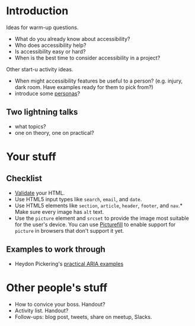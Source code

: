 # Introduction

Ideas for warm-up questions.

* What do you already know about accessibility?
* Who does accessibility help?
* Is accessibility easy or hard?
* When is the best time to consider accessibility in a project?

Other start-u activity ideas.

* When might accessibility features be useful to a person? (e.g. injury, dark room. Have examples ready for them to pick from?)
* introduce some [personas](http://rosenfeldmedia.com/a-web-for-everyone/personas-for-accessible-ux/)?

## Two lightning talks

* what topics?
* one on theory, one on practical?

# Your stuff

## Checklist

* [Validate](http://validator.w3.org/) your HTML.
* Use HTML5 input types like `search`, `email`, and `date`.
* Use HTML5 elements like `section`, `article`, `header`, `footer`, and `nav`.* Make sure every image has `alt` text.
* Use the `picture` element and `srcset` to provide the image most suitable for the user's device. You can use [Picturefill](http://scottjehl.github.io/picturefill/) to enable support for `picture` in browsers that don't support it yet.

## Examples to work through

* Heydon Pickering's [practical ARIA examples](http://heydonworks.com/practical_aria_examples/)

# Other people's stuff

* How to convice your boss. Handout?
* Activity list. Handout?
* Follow-ups: blog post, tweets, share on meetup, Slacks.
